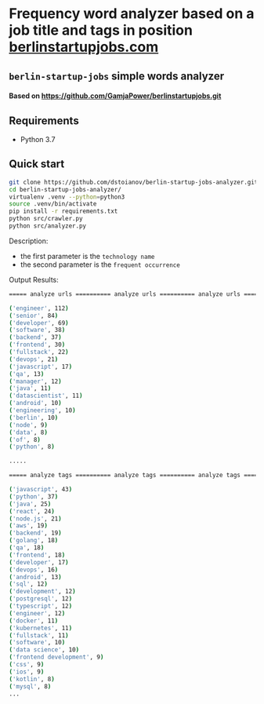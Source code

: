 
# Frequency word analyzer based on a job title and tags in position [berlinstartupjobs.com](https://berlinstartupjobs.com/engineering/)

## `berlin-startup-jobs` simple words analyzer


#### Based on https://github.com/GamjaPower/berlinstartupjobs.git 


## Requirements

- Python 3.7

## Quick start
 
```sh
git clone https://github.com/dstoianov/berlin-startup-jobs-analyzer.git
cd berlin-startup-jobs-analyzer/
virtualenv .venv --python=python3
source .venv/bin/activate
pip install -r requirements.txt
python src/crawler.py
python src/analyzer.py
```


Description:

- the first parameter is the `technology name` 
- the second parameter is the `frequent occurrence`

Output Results:

```bash
===== analyze urls ========== analyze urls ========== analyze urls =====

('engineer', 112)
('senior', 84)
('developer', 69)
('software', 38)
('backend', 37)
('frontend', 30)
('fullstack', 22)
('devops', 21)
('javascript', 17)
('qa', 13)
('manager', 12)
('java', 11)
('datascientist', 11)
('android', 10)
('engineering', 10)
('berlin', 10)
('node', 9)
('data', 8)
('of', 8)
('python', 8)

.....

===== analyze tags ========== analyze tags ========== analyze tags =====

('javascript', 43)
('python', 37)
('java', 25)
('react', 24)
('node.js', 21)
('aws', 19)
('backend', 19)
('golang', 18)
('qa', 18)
('frontend', 18)
('developer', 17)
('devops', 16)
('android', 13)
('sql', 12)
('development', 12)
('postgresql', 12)
('typescript', 12)
('engineer', 12)
('docker', 11)
('kubernetes', 11)
('fullstack', 11)
('software', 10)
('data science', 10)
('frontend development', 9)
('css', 9)
('ios', 9)
('kotlin', 8)
('mysql', 8)
...
```

